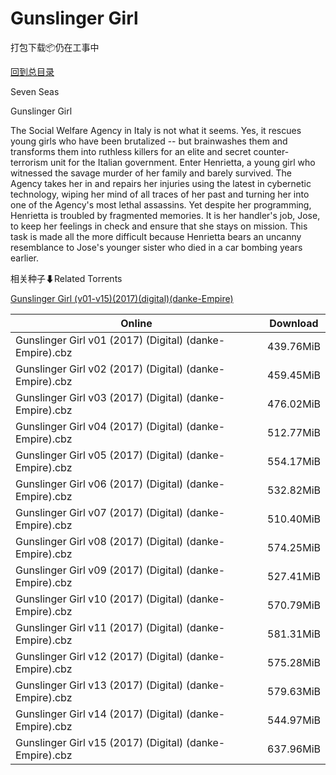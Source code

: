 # Gunslinger Girl

打包下载📦仍在工事中

[回到总目录](/Catalogs.md)

Seven Seas

Gunslinger Girl

The Social Welfare Agency in Italy is not what it seems. Yes, it rescues young girls who have been brutalized -- but brainwashes them and transforms them into ruthless killers for an elite and secret counter-terrorism unit for the Italian government. Enter Henrietta, a young girl who witnessed the savage murder of her family and barely survived. The Agency takes her in and repairs her injuries using the latest in cybernetic technology, wiping her mind of all traces of her past and turning her into one of the Agency's most lethal assassins. Yet despite her programming, Henrietta is troubled by fragmented memories. It is her handler's job, Jose, to keep her feelings in check and ensure that she stays on mission. This task is made all the more difficult because Henrietta bears an uncanny resemblance to Jose's younger sister who died in a car bombing years earlier. 





相关种子⬇Related Torrents

[Gunslinger Girl (v01-v15)(2017)(digital)(danke-Empire)](https://github.com/alicewish/markdown/blob/master/torrent/Gunslinger-Girl--v01-v15--2017--digital--danke-Empire.md)

Online | Download
--- | ---
Gunslinger Girl v01 (2017) (Digital) (danke-Empire).cbz | 439.76MiB
Gunslinger Girl v02 (2017) (Digital) (danke-Empire).cbz | 459.45MiB
Gunslinger Girl v03 (2017) (Digital) (danke-Empire).cbz | 476.02MiB
Gunslinger Girl v04 (2017) (Digital) (danke-Empire).cbz | 512.77MiB
Gunslinger Girl v05 (2017) (Digital) (danke-Empire).cbz | 554.17MiB
Gunslinger Girl v06 (2017) (Digital) (danke-Empire).cbz | 532.82MiB
Gunslinger Girl v07 (2017) (Digital) (danke-Empire).cbz | 510.40MiB
Gunslinger Girl v08 (2017) (Digital) (danke-Empire).cbz | 574.25MiB
Gunslinger Girl v09 (2017) (Digital) (danke-Empire).cbz | 527.41MiB
Gunslinger Girl v10 (2017) (Digital) (danke-Empire).cbz | 570.79MiB
Gunslinger Girl v11 (2017) (Digital) (danke-Empire).cbz | 581.31MiB
Gunslinger Girl v12 (2017) (Digital) (danke-Empire).cbz | 575.28MiB
Gunslinger Girl v13 (2017) (Digital) (danke-Empire).cbz | 579.63MiB
Gunslinger Girl v14 (2017) (Digital) (danke-Empire).cbz | 544.97MiB
Gunslinger Girl v15 (2017) (Digital) (danke-Empire).cbz | 637.96MiB